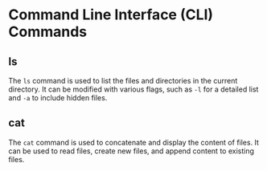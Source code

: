 # Command Line Interface (CLI) Commands

## ls
The `ls` command is used to list the files and directories in the current directory. It can be modified with various flags, such as `-l` for a detailed list and `-a` to include hidden files.

## cat
The `cat` command is used to concatenate and display the content of files. It can be used to read files, create new files, and append content to existing files.
